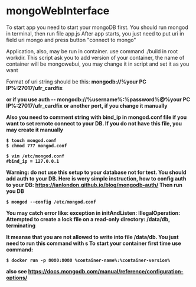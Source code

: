 # mongoWebInterface
To start app you need to start your mongoDB first. You should run mongod in terminal, then run file app.js
After app starts, you just need to put uri in field uri mongo and press button "connect to mongo"

Application, also, may be run in container. use command ./build in root workdir. This script ask you to add version of your container, the name of container will be mongowebui, you may change it in script and set it as you want

Format of uri string should be this: <b>mongodb://%your PC IP%:27017/ufr_cardfix</br> 

or if you use auth -- mongodb://%username%:%password%@%your PC IP%:27017/ufr_cardfix or another port, if you change it manually

Also you need to comment string with bind_ip in mongod.conf file if you want to set remote connect to your DB. If you do not have this file, you may create it manually
~~~~
$ touch mongod.conf
$ chmod 777 mongod.conf
~~~~
~~~~
$ vim /etc/mongod.conf
#bind_ip = 127.0.0.1
~~~~
Warning: do not use this setup to your database not for test. You should add auth to your DB.
Here is wery simple instruction, how to config auth to your DB: https://ianlondon.github.io/blog/mongodb-auth/
Then run you DB
~~~~
$ mongod --config /etc/mongod.conf
~~~~
You may catch error like: exception in initAndListen: IllegalOperation: Attempted to create a lock file on a read-only directory: /data/db, terminating

It meanse that you are not allowed to write into file /data/db. You just need to run this command with s
To start your container first time use command:
~~~~
$ docker run -p 8080:8080 %container-name%:%container-version%
~~~~
also see https://docs.mongodb.com/manual/reference/configuration-options/
